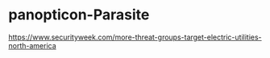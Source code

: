 # panopticon-Parasite

https://www.securityweek.com/more-threat-groups-target-electric-utilities-north-america
